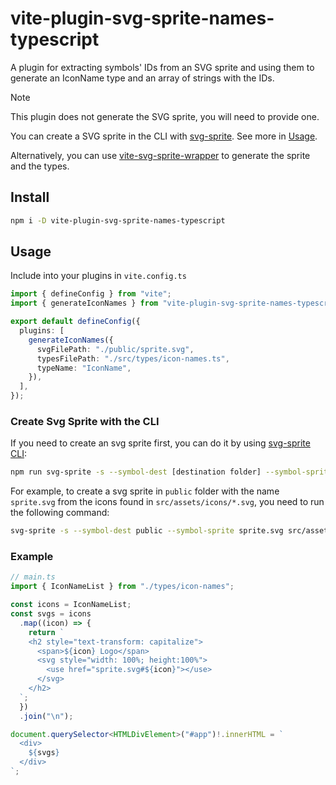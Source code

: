 # vite-plugin-svg-sprite-names-typescript

A plugin for extracting symbols' IDs from an SVG sprite and using them to generate an IconName type and an array of strings with the IDs.

> [!NOTE]
> This plugin does not generate the SVG sprite, you will need to provide one. 
>
> You can create a SVG sprite in the CLI with [svg-sprite](https://github.com/svg-sprite/svg-sprite). See more in [Usage](#create-svg-sprite-with-the-CLI).
>
> Alternatively, you can use [vite-svg-sprite-wrapper](https://github.com/vshepel/vite-svg-sprite-wrapper) to generate the sprite and the types.

## Install

```bash
npm i -D vite-plugin-svg-sprite-names-typescript
```

## Usage

Include into your plugins in `vite.config.ts`

```ts
import { defineConfig } from "vite";
import { generateIconNames } from "vite-plugin-svg-sprite-names-typescript";

export default defineConfig({
  plugins: [
    generateIconNames({
      svgFilePath: "./public/sprite.svg",
      typesFilePath: "./src/types/icon-names.ts",
      typeName: "IconName",
    }),
  ],
});
```

### Create Svg Sprite with the CLI

If you need to create an svg sprite first, you can do it by using [svg-sprite CLI](https://github.com/svg-sprite/svg-sprite/blob/main/docs/command-line.md):

```bash
npm run svg-sprite -s --symbol-dest [destination folder] --symbol-sprite [sprite filename] [svg icons folder]
```

For example, to create a svg sprite in `public` folder with the name `sprite.svg` from the icons found in `src/assets/icons/*.svg`, you need to run the following command:

```bash
svg-sprite -s --symbol-dest public --symbol-sprite sprite.svg src/assets/icons/*.svg
```

### Example

```ts
// main.ts
import { IconNameList } from "./types/icon-names";

const icons = IconNameList;
const svgs = icons
  .map((icon) => {
    return `
    <h2 style="text-transform: capitalize"> 
      <span>${icon} Logo</span>
      <svg style="width: 100%; height:100%">
        <use href="sprite.svg#${icon}"></use>
      </svg>
    </h2>
  `;
  })
  .join("\n");

document.querySelector<HTMLDivElement>("#app")!.innerHTML = `
  <div>
    ${svgs}
  </div>
`;
```
